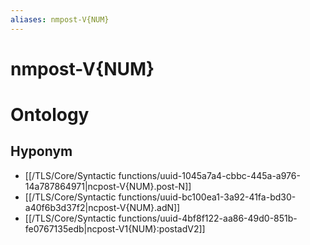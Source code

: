 ```yaml
---
aliases: nmpost-V{NUM}
---
```

# nmpost-V{NUM}
> 
# Ontology

## Hyponym
- [[/TLS/Core/Syntactic functions/uuid-1045a7a4-cbbc-445a-a976-14a787864971|ncpost-V{NUM}.post-N]]
- [[/TLS/Core/Syntactic functions/uuid-bc100ea1-3a92-41fa-bd30-a40f6b3d37f2|ncpost-V{NUM}.adN]]
- [[/TLS/Core/Syntactic functions/uuid-4bf8f122-aa86-49d0-851b-fe0767135edb|ncpost-V1{NUM}:postadV2]]